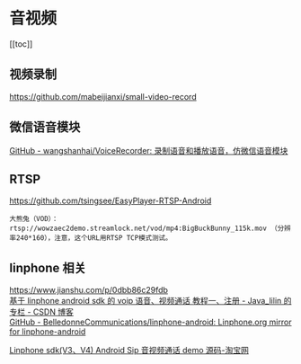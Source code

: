 # 音视频

[[toc]]

## 视频录制

<https://github.com/mabeijianxi/small-video-record>

## 微信语音模块

[GitHub - wangshanhai/VoiceRecorder: 录制语音和播放语音，仿微信语音模块](https://github.com/wangshanhai/VoiceRecorder)

## RTSP

<https://github.com/tsingsee/EasyPlayer-RTSP-Android>

```
大熊兔（VOD）：rtsp://wowzaec2demo.streamlock.net/vod/mp4:BigBuckBunny_115k.mov （分辨率240*160），注意，这个URL用RTSP TCP模式测试。

```

## linphone 相关

<https://www.jianshu.com/p/0dbb86c29fdb>  
[基于 linphone android sdk 的 voip 语音、视频通话 教程一、注册 - Java_lilin 的专栏 - CSDN 博客](https://blog.csdn.net/Java_lilin/article/details/80539116)  
[GitHub - BelledonneCommunications/linphone-android: Linphone.org mirror for linphone-android ](https://gitlab.linphone.org/BC/public/linphone-android)

[Linphone sdk(V3、V4) Android Sip 音视频通话 demo 源码-淘宝网](https://item.taobao.com/item.htm?id=587133228080)
